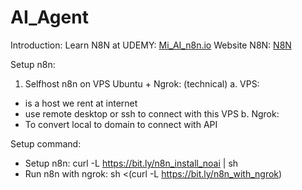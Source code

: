 # AI_Agent
Introduction:
Learn N8N at UDEMY: [Mi_AI_n8n.io](https://www.udemy.com/cart/success/2095915209/)
Website N8N: [N8N](https://n8n.io/)

Setup n8n:
1. Selfhost n8n on VPS Ubuntu + Ngrok: (technical)
a. VPS:
- is a host we rent at internet
- use remote desktop or ssh to connect with this VPS
b. Ngrok:
- To convert local to domain to connect with API

Setup command:
- Setup n8n: curl -L https://bit.ly/n8n_install_noai | sh
- Run n8n with ngrok: sh <(curl -L https://bit.ly/n8n_with_ngrok)
